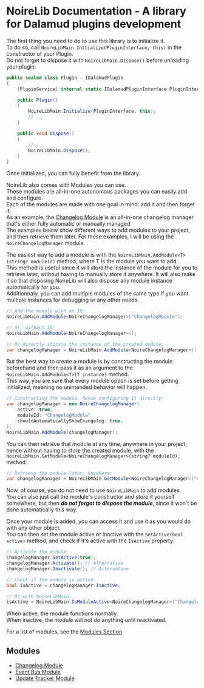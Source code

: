 # NoireLib Documentation - A library for Dalamud plugins development

The first thing you need to do to use this library is to initialize it.<br/>
To do so, call `NoireLibMain.Initialize(PluginInterface, this)` in the constructor of your Plugin.<br/>
Do not forget to dispose it with `NoireLibMain.Dispose()` before unloading your plugin:

```csharp
public sealed class Plugin : IDalamudPlugin
{
    [PluginService] internal static IDalamudPluginInterface PluginInterface { get; private set; } = null!;

    public Plugin()
    {
        NoireLibMain.Initialize(PluginInterface, this);
        // ...
    }

    public void Dispose()
    {
        // ...
        NoireLibMain.Dispose();
    }
}
```

Once initialized, you can fully benefit from the library.

NoireLib also comes with Modules you can use.<br/>
Those modules are all-in-one autonomous packages you can easily add and configure.<br/>
Each of the modules are made with one goal in mind: add it and then forget it.<br/>
As an example, the [Changelog Module](https://github.com/Aspher0/NoireLib/blob/main/NoireLib/ChangelogManager/README.md) is an all-in-one changelog manager that's either fully automatic or manually managed.<br/>
The examples below show different ways to add modules to your project, and then retrieve them later. For these examples, I will be using the `NoireChangelogManager` module.

The easiest way to add a module is with the `NoireLibMain.AddModule<T>(string? moduleId)` method, where T is the module you want to add.<br/>
This method is useful since it will store the instance of the module for you to retrieve later, without having to manually store it anywhere. It will also make it so that disposing NoireLib will also dispose any module instance automatically for you.<br/>
Additionnaly, you can add multiple modules of the same type if you want multiple instances for debugging or any other needs.

```csharp
// Add the module with an ID:
NoireLibMain.AddModule<NoireChangelogManager>("ChangelogModule");

// Or, without ID:
NoireLibMain.AddModule<NoireChangelogManager>();

// Or directly storing the instance of the created module:
var changelogManager = NoireLibMain.AddModule<NoireChangelogManager>();
```

But the best way to create a module is by constructing the module beforehand and then pass it as an argument to the `NoireLibMain.AddModule<T>(T instance)` method.<br/>
This way, you are sure that every module option is set before getting initialized, meaning no unintended behavior will happen.

```csharp
// Constructing the module, hence configuring it directly:
var changelogManager = new NoireChangelogManager(
    active: true,
    moduleId: "ChangelogModule",
    shouldAutomaticallyShowChangelog: true,
);
NoireLibMain.AddModule(changelogManager);
```

You can then retrieve that module at any time, anywhere in your project, hence without having to store the created module, with the `NoireLibMain.GetModule<NoireChangelogManager>(string? moduleId);` method:

```csharp
// Retrieve the module later, anywhere:
var changelogManager = NoireLibMain.GetModule<NoireChangelogManager>("ChangelogModule");
```

Now, of course, you do not need to use `NoireLibMain` to add modules.<br/>
You can also just call the module's constructor and store it yourself somewhere, but then ***do not forget to dispose the module***, since it won't be done automatically this way.<br/>

Once your module is added, you can access it and use it as you would do with any other object.<br/>
You can then set the module active or inactive with the `SetActive(bool active)` method, and check if it's active with the `IsActive` property.

```csharp
// Activate the module:
changelogManager.SetActive(true);
changelogManager.Activate(); // Alternative
changelogManager.Deactivate(); // Alternative

// Check if the module is active:
bool isActive = changelogManager.IsActive;

// Or with NoireLibMain:
isActive = NoireLibMain.IsModuleActive<NoireChangelogManager>("ChangelogModule");
```

When active, the module functions normally.<br/>
When inactive, the module will not do anything until reactivated.

For a list of modules, see the [Modules Section](#modules)

## Modules

- [Changelog Module](https://github.com/Aspher0/NoireLib/blob/main/NoireLib/Modules/ChangelogManager/README.md)
- [Event Bus Module](https://github.com/Aspher0/NoireLib/blob/main/NoireLib/Modules/EventBus/README.md)
- [Update Tracker Module](https://github.com/Aspher0/NoireLib/blob/main/NoireLib/Modules/UpdateTracker/README.md)
